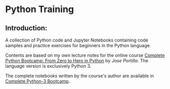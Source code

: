 # Python Training

## Introduction:

A collection of Python code and Jupyter Notebooks containing code samples and practice exercises for beginners in the Python language.

Contents are based on my own lecture notes for the online course [Complete Python Bootcamp: From Zero to Hero in Python](https://www.udemy.com/course/complete-python-bootcamp/) by _Jose Portilla_. The language version is exclusively Python 3.

The complete notebooks written by the course's author are available in [Complete Python-3 Bootcamp](https://github.com/Pierian-Data/Complete-Python-3-Bootcamp).
